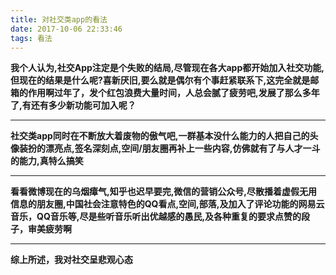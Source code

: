 ```yaml
---
title: 对社交类app的看法
date: 2017-10-06 22:33:46
tags: 看法
---
```

**我个人认为,社交App注定是个失败的结局,尽管现在各大app都开始加入社交功能,但现在的结果是什么呢?喜新厌旧,要么就是偶尔有个事赶紧联系下,这完全就是邮箱的作用啊<!--more-->过年了，发个红包浪费大量时间，人总会腻了疲劳吧,发展了那么多年了,有还有多少新功能可加入呢？**

------

**社交类app同时在不断放大着废物的傲气吧,一群基本没什么能力的人把自己的头像装扮的漂亮点,签名深刻点,空间/朋友圈再补上一些内容,仿佛就有了与人才一斗的能力,真特么搞笑**

------

**看看微博现在的乌烟瘴气,知乎也迟早要完,微信的营销公众号,尽散播着虚假无用信息的朋友圈,中国社会注意特色的QQ看点,空间,部落,及加入了评论功能的网易云音乐，QQ音乐等,尽是些听音乐听出优越感的愚民,及各种重复的要求点赞的段子，审美疲劳啊**

------

**综上所述，我对社交呈悲观心态**